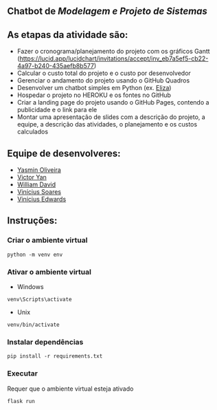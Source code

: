 ## Chatbot de *Modelagem e Projeto de Sistemas*

## **As etapas da atividade são:**
  - Fazer o cronograma/planejamento do projeto com os gráficos Gantt (https://lucid.app/lucidchart/invitations/accept/inv_eb7a5ef5-cb22-4a97-b240-435aefb8b577)
  - Calcular o custo total do projeto e o custo por desenvolvedor
  - Gerenciar o andamento do projeto usando o GitHub Quadros
  - Desenvolver um chatbot simples em Python (ex. [Eliza](https://pt.wikipedia.org/wiki/ELIZA))
  - Hospedar o projeto no HEROKU e os fontes no GitHub
  - Criar a landing page do projeto usando o GitHub Pages, contendo a publicidade e o link para ele
  - Montar uma apresentação de slides com a descrição do projeto, a equipe, a descrição das atividades, o planejamento e os custos calculados

## **Equipe de desenvolveres:**
  - [Yasmin Oliveira](https://github.com/YMMO18)
  - [Victor Yan](https://github.com/Victor7095)
  - [William David](https://github.com/WillDavid)
  - [Vinícius Soares](https://github.com/Vinicius-Soares)
  - [Vinícius Edwards](https://github.com/EdwardsVinicius)

## **Instruções:**
### Criar o ambiente virtual
```
python -m venv env
```
### Ativar o ambiente virtual
- Windows
```
venv\Scripts\activate
```
- Unix
```
venv/bin/activate
```
### Instalar dependências
```
pip install -r requirements.txt
```
### Executar
Requer que o ambiente virtual esteja ativado
```
flask run
```
